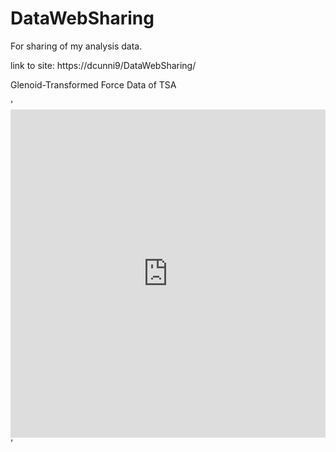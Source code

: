 # DataWebSharing
For sharing of my analysis data.

link to site: https://dcunni9/DataWebSharing/

Glenoid-Transformed Force Data of TSA

'<iframe id="igraph" scrolling="no" style="border:none;" seamless="seamless" src="https://plotly.com/~dcunni9/0001.embed" height="525" width="100%"></iframe>'
